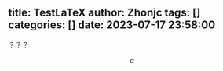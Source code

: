 title: TestLaTeX
author: Zhonjc
tags: []
categories: []
date: 2023-07-17 23:58:00
---
？？？  
<!--more-->
$$
	a
$$
